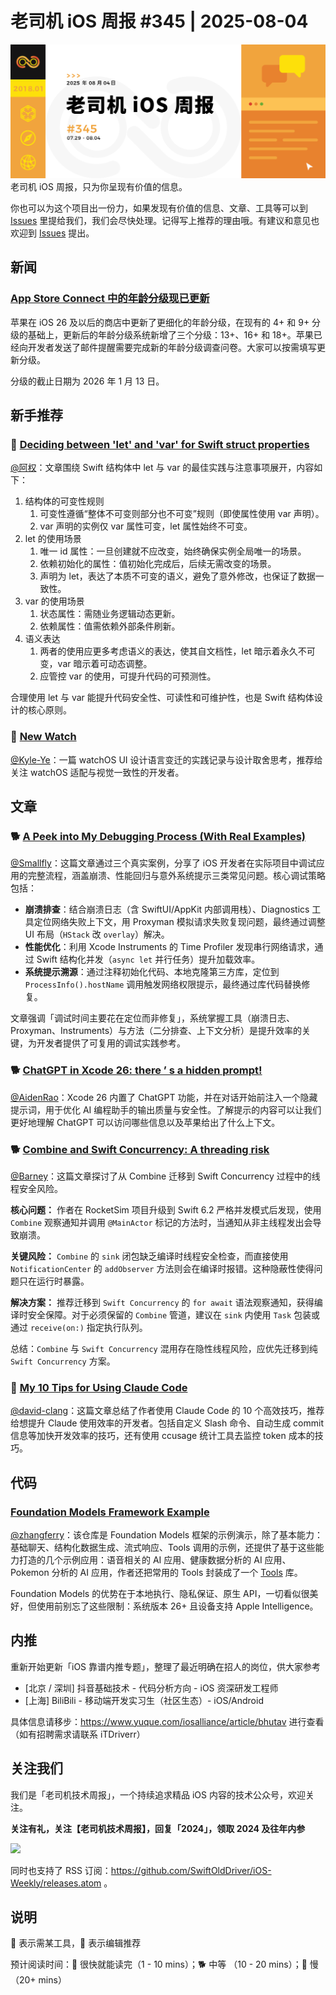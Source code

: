 # 老司机 iOS 周报 #345 | 2025-08-04

![ios-weekly](https://github.com/SwiftOldDriver/iOS-Weekly/blob/master/assets/weekly-header/345.jpg?raw=true)
老司机 iOS 周报，只为你呈现有价值的信息。

你也可以为这个项目出一份力，如果发现有价值的信息、文章、工具等可以到 [Issues](https://github.com/SwiftOldDriver/iOS-Weekly/issues) 里提给我们，我们会尽快处理。记得写上推荐的理由哦。有建议和意见也欢迎到 [Issues](https://github.com/SwiftOldDriver/iOS-Weekly/issues) 提出。

## 新闻

### [App Store Connect 中的年龄分级现已更新](https://developer.apple.com/cn/news/?id=ks775ehf)

苹果在 iOS 26 及以后的商店中更新了更细化的年龄分级，在现有的 4+ 和 9+ 分级的基础上，更新后的年龄分级系统新增了三个分级：13+、16+ 和 18+。苹果已经向开发者发送了邮件提醒需要完成新的年龄分级调查问卷。大家可以按需填写更新分级。

分级的截止日期为 2026 年 1 月 13 日。

## 新手推荐

### 🐎 [Deciding between 'let' and 'var' for Swift struct properties](https://www.swiftbysundell.com/articles/let-vs-var-for-swift-struct-properties/)

[@阿权](https://github.com/bqlin)：文章围绕 Swift 结构体中 let 与 var 的最佳实践与注意事项展开，内容如下：

1. 结构体的可变性规则
   1. 可变性遵循“整体不可变则部分也不可变”规则（即使属性使用 var 声明）。
   2. var 声明的实例仅 var 属性可变，let 属性始终不可变。
2. let 的使用场景
   1. 唯一 id 属性：一旦创建就不应改变，始终确保实例全局唯一的场景。
   2. 依赖初始化的属性：值初始化完成后，后续无需改变的场景。
   3. 声明为 let，表达了本质不可变的语义，避免了意外修改，也保证了数据一致性。
3. var 的使用场景
   1. 状态属性：需随业务逻辑动态更新。
   2. 依赖属性：值需依赖外部条件刷新。
4. 语义表达
   1. 两者的使用应更多考虑语义的表达，使其自文档性，let 暗示着永久不可变，var 暗示着可动态调整。
   2. 应管控 var 的使用，可提升代码的可预测性。

合理使用 let 与 var 能提升代码安全性、可读性和可维护性，也是 Swift 结构体设计的核心原则。

### 🐎 [New Watch](https://david-smith.org/blog/2025/07/22/new-watch/)  

[@Kyle-Ye](https://github.com/Kyle-Ye)：一篇 watchOS UI 设计语言变迁的实践记录与设计取舍思考，推荐给关注 watchOS 适配与视觉一致性的开发者。

## 文章

### 🐕 [A Peek into My Debugging Process (With Real Examples)](https://www.polpiella.dev/how-i-fix-bugs-in-my-apps/)
[@Smallfly](https://github.com/iostalks)：这篇文章通过三个真实案例，分享了 iOS 开发者在实际项目中调试应用的完整流程，涵盖崩溃、性能回归与意外系统提示三类常见问题。核心调试策略包括：

- **崩溃排查**：结合崩溃日志（含 SwiftUI/AppKit 内部调用栈）、Diagnostics 工具定位网络失败上下文，用 Proxyman 模拟请求失败复现问题，最终通过调整 UI 布局（`HStack` 改 `overlay`）解决。
- **性能优化**：利用 Xcode Instruments 的 Time Profiler 发现串行网络请求，通过 Swift 结构化并发（`async let` 并行任务）提升加载效率。
- **系统提示溯源**：通过注释初始化代码、本地克隆第三方库，定位到 `ProcessInfo().hostName` 调用触发网络权限提示，最终通过库代码替换修复。

文章强调「调试时间主要花在定位而非修复」，系统掌握工具（崩溃日志、Proxyman、Instruments）与方法（二分排查、上下文分析）是提升效率的关键，为开发者提供了可复用的调试实践参考。

### 🐕 [ChatGPT in Xcode 26: there ’ s a hidden prompt!](https://www.swiftwithvincent.com/blog/chatgpt-in-xcode-26-theres-a-hidden-prompt)
[@AidenRao](https://weibo.com/AidenRao)：Xcode 26 内置了 ChatGPT 功能，并在对话开始前注入一个隐藏提示词，用于优化 AI 编程助手的输出质量与安全性。了解提示的内容可以让我们更好地理解 ChatGPT 可以访问哪些信息以及苹果给出了什么上下文。

### 🐕 [Combine and Swift Concurrency: A threading risk](https://www.avanderlee.com/concurrency/combine-and-swift-concurrency-a-threading-risk/)

[@Barney](https://github.com/BarneyZhaoooo)：这篇文章探讨了从 Combine 迁移到 Swift Concurrency 过程中的线程安全风险。

**核心问题：** 作者在 RocketSim 项目升级到 Swift 6.2 严格并发模式后发现，使用 `Combine` 观察通知并调用 `@MainActor` 标记的方法时，当通知从非主线程发出会导致崩溃。

**关键风险：** `Combine` 的 `sink` 闭包缺乏编译时线程安全检查，而直接使用 `NotificationCenter` 的 `addObserver` 方法则会在编译时报错。这种隐蔽性使得问题只在运行时暴露。

**解决方案：** 推荐迁移到 `Swift Concurrency` 的 `for await` 语法观察通知，获得编译时安全保障。对于必须保留的 `Combine` 管道，建议在 `sink` 内使用 `Task` 包装或通过 `receive(on:)` 指定执行队列。

总结：`Combine` 与 `Swift Concurrency` 混用存在隐性线程风险，应优先迁移到纯 `Swift Concurrency` 方案。

### 🐎 [My 10 Tips for Using Claude Code](https://samwize.com/2025/07/08/my-10-tips-for-using-claude-code/)

[@david-clang](https://github.com/david-clang)：这篇文章总结了作者使用 Claude Code 的 10 个高效技巧，推荐给想提升 Claude 使用效率的开发者。包括自定义 Slash 命令、自动生成 commit 信息等加快开发效率的技巧，还有使用 ccusage 统计工具去监控 token 成本的技巧。

## 代码

### [Foundation Models Framework Example](https://github.com/rudrankriyam/Foundation-Models-Framework-Example)

[@zhangferry](zhangferry.com)：该仓库是 Foundation Models 框架的示例演示，除了基本能力：基础聊天、结构化数据生成、流式响应、Tools 调用的示例，还提供了基于这些能力打造的几个示例应用：语音相关的 AI 应用、健康数据分析的 AI 应用、Pokemon 分析的 AI 应用，作者还把常用的 Tools 封装成了一个 [Tools](https://github.com/rudrankriyam/FoundationModelsTools) 库。

Foundation Models 的优势在于本地执行、隐私保证、原生 API，一切看似很美好，但使用前别忘了这些限制：系统版本 26+ 且设备支持 Apple Intelligence。

## 内推

重新开始更新「iOS 靠谱内推专题」，整理了最近明确在招人的岗位，供大家参考

- [北京 / 深圳] 抖音基础技术 - 代码分析方向 - iOS 资深研发工程师
- [上海] BiliBili - 移动端开发实习生（社区生态）- iOS/Android

具体信息请移步：https://www.yuque.com/iosalliance/article/bhutav 进行查看（如有招聘需求请联系 iTDriverr）

## 关注我们

我们是「老司机技术周报」，一个持续追求精品 iOS 内容的技术公众号，欢迎关注。

**关注有礼，关注【老司机技术周报】，回复「2024」，领取 2024 及往年内参**

![](https://github.com/SwiftOldDriver/iOS-Weekly/blob/master/assets/qrcode_for_wechat.jpg?raw=true)

同时也支持了 RSS 订阅：https://github.com/SwiftOldDriver/iOS-Weekly/releases.atom 。

## 说明

🚧 表示需某工具，🌟 表示编辑推荐

预计阅读时间：🐎 很快就能读完（1 - 10 mins）；🐕 中等 （10 - 20 mins）；🐢 慢（20+ mins）

